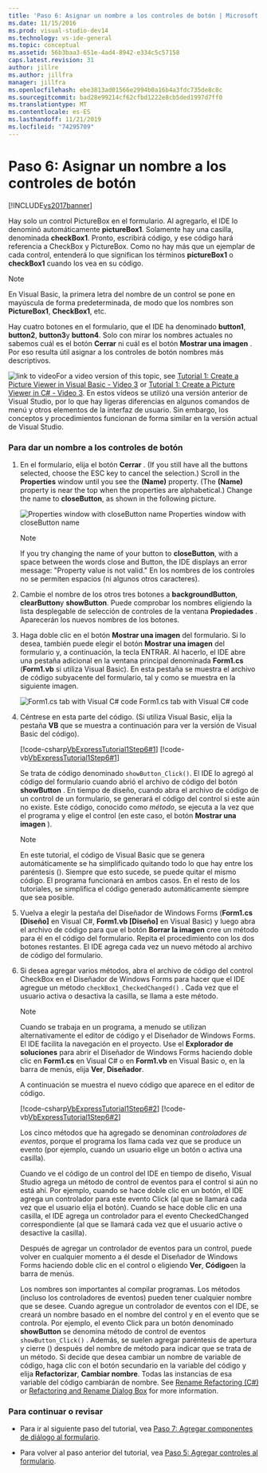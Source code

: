 ```yaml
---
title: 'Paso 6: Asignar un nombre a los controles de botón | Microsoft Docs'
ms.date: 11/15/2016
ms.prod: visual-studio-dev14
ms.technology: vs-ide-general
ms.topic: conceptual
ms.assetid: 56b3baa3-651e-4ad4-8942-e334c5c57158
caps.latest.revision: 31
author: jillre
ms.author: jillfra
manager: jillfra
ms.openlocfilehash: ebe3813ad01566e2994b0a16b4a3fdc735de8c8c
ms.sourcegitcommit: bad28e99214cf62cfbd1222e8cb5ded1997d7ff0
ms.translationtype: MT
ms.contentlocale: es-ES
ms.lasthandoff: 11/21/2019
ms.locfileid: "74295709"
---
```

# <a name="step-6-name-your-button-controls"></a>Paso 6: Asignar un nombre a los controles de botón
[!INCLUDE[vs2017banner](../includes/vs2017banner.md)]

Hay solo un control PictureBox en el formulario. Al agregarlo, el IDE lo denominó automáticamente **pictureBox1**. Solamente hay una casilla, denominada **checkBox1**. Pronto, escribirá código, y ese código hará referencia a CheckBox y PictureBox. Como no hay más que un ejemplar de cada control, entenderá lo que significan los términos **pictureBox1** o **checkBox1** cuando los vea en su código.

> [!NOTE]
> En Visual Basic, la primera letra del nombre de un control se pone en mayúscula de forma predeterminada, de modo que los nombres son **PictureBox1**, **CheckBox1**, etc.

 Hay cuatro botones en el formulario, que el IDE ha denominado **button1**, **button2**, **button3**y **button4**. Solo con mirar los nombres actuales no sabemos cuál es el botón **Cerrar** ni cuál es el botón **Mostrar una imagen** . Por eso resulta útil asignar a los controles de botón nombres más descriptivos.

 ![link to video](../data-tools/media/playvideo.gif "PlayVideo")For a video version of this topic, see [Tutorial 1: Create a Picture Viewer in Visual Basic - Video 3](https://go.microsoft.com/fwlink/?LinkId=205213) or [Tutorial 1: Create a Picture Viewer in C# - Video 3](https://go.microsoft.com/fwlink/?LinkId=205202). En estos vídeos se utilizó una versión anterior de Visual Studio, por lo que hay ligeras diferencias en algunos comandos de menú y otros elementos de la interfaz de usuario. Sin embargo, los conceptos y procedimientos funcionan de forma similar en la versión actual de Visual Studio.

### <a name="to-name-your-button-controls"></a>Para dar un nombre a los controles de botón

1. En el formulario, elija el botón **Cerrar** . (If you still have all the buttons selected, choose the ESC key to cancel the selection.) Scroll in the **Properties** window until you see the **(Name)** property. (The **(Name)** property is near the top when the properties are alphabetical.) Change the name to **closeButton**, as shown in the following picture.

     ![Properties window with closeButton name](../ide/media/express-setnameproperty.png "Express_SetNameProperty") Properties window with closeButton name

    > [!NOTE]
    > If you try changing the name of your button to **closeButton**, with a space between the words close and Button, the IDE displays an error message: "Property value is not valid." En los nombres de los controles no se permiten espacios (ni algunos otros caracteres).

2. Cambie el nombre de los otros tres botones a **backgroundButton**, **clearButton**y **showButton**. Puede comprobar los nombres eligiendo la lista desplegable de selección de controles de la ventana **Propiedades** . Aparecerán los nuevos nombres de los botones.

3. Haga doble clic en el botón **Mostrar una imagen** del formulario. Si lo desea, también puede elegir el botón **Mostrar una imagen** del formulario y, a continuación, la tecla ENTRAR. Al hacerlo, el IDE abre una pestaña adicional en la ventana principal denominada **Form1.cs** (**Form1.vb** si utiliza Visual Basic). En esta pestaña se muestra el archivo de código subyacente del formulario, tal y como se muestra en la siguiente imagen.

     ![Form1.cs tab with Visual C&#35; code](../ide/media/express-showbuttoncode.png "Express_ShowButtonCode") Form1.cs tab with Visual C# code

4. Céntrese en esta parte del código. (Si utiliza Visual Basic, elija la pestaña **VB** que se muestra a continuación para ver la versión de Visual Basic del código).

     [!code-csharp[VbExpressTutorial1Step6#1](../snippets/csharp/VS_Snippets_VBCSharp/vbexpresstutorial1step6/cs/form1.cs#1)]
     [!code-vb[VbExpressTutorial1Step6#1](../snippets/visualbasic/VS_Snippets_VBCSharp/vbexpresstutorial1step6/vb/form1.vb#1)]

     Se trata de código denominado `showButton_Click()`. El IDE lo agregó al código del formulario cuando abrió el archivo de código del botón **showButton** . En tiempo de diseño, cuando abra el archivo de código de un control de un formulario, se generará el código del control si este aún no existe. Este código, conocido como *método*, se ejecuta a la vez que el programa y elige el control (en este caso, el botón **Mostrar una imagen** ).

    > [!NOTE]
    > En este tutorial, el código de Visual Basic que se genera automáticamente se ha simplificado quitando todo lo que hay entre los paréntesis (). Siempre que esto sucede, se puede quitar el mismo código. El programa funcionará en ambos casos. En el resto de los tutoriales, se simplifica el código generado automáticamente siempre que sea posible.

5. Vuelva a elegir la pestaña del Diseñador de Windows Forms (**Form1.cs [Diseño]** en Visual C#, **Form1.vb [Diseño]** en Visual Basic) y luego abra el archivo de código para que el botón **Borrar la imagen** cree un método para él en el código del formulario. Repita el procedimiento con los dos botones restantes. El IDE agrega cada vez un nuevo método al archivo de código del formulario.

6. Si desea agregar varios métodos, abra el archivo de código del control CheckBox en el Diseñador de Windows Forms para hacer que el IDE agregue un método `checkBox1_CheckedChanged()` . Cada vez que el usuario activa o desactiva la casilla, se llama a este método.

    > [!NOTE]
    > Cuando se trabaja en un programa, a menudo se utilizan alternativamente el editor de código y el Diseñador de Windows Forms. El IDE facilita la navegación en el proyecto. Use el **Explorador de soluciones** para abrir el Diseñador de Windows Forms haciendo doble clic en **Form1.cs** en Visual C# o en **Form1.vb** en Visual Basic o, en la barra de menús, elija **Ver**, **Diseñador**.

     A continuación se muestra el nuevo código que aparece en el editor de código.

     [!code-csharp[VbExpressTutorial1Step6#2](../snippets/csharp/VS_Snippets_VBCSharp/vbexpresstutorial1step6/cs/form1.cs#2)]
     [!code-vb[VbExpressTutorial1Step6#2](../snippets/visualbasic/VS_Snippets_VBCSharp/vbexpresstutorial1step6/vb/form1.vb#2)]

     Los cinco métodos que ha agregado se denominan *controladores de eventos*, porque el programa los llama cada vez que se produce un evento (por ejemplo, cuando un usuario elige un botón o activa una casilla).

     Cuando ve el código de un control del IDE en tiempo de diseño, Visual Studio agrega un método de control de eventos para el control si aún no está ahí. Por ejemplo, cuando se hace doble clic en un botón, el IDE agrega un controlador para este evento Click (al que se llamará cada vez que el usuario elija el botón). Cuando se hace doble clic en una casilla, el IDE agrega un controlador para el evento CheckedChanged correspondiente (al que se llamará cada vez que el usuario active o desactive la casilla).

     Después de agregar un controlador de eventos para un control, puede volver en cualquier momento a él desde el Diseñador de Windows Forms haciendo doble clic en el control o eligiendo **Ver**, **Código**en la barra de menús.

     Los nombres son importantes al compilar programas. Los métodos (incluso los controladores de eventos) pueden tener cualquier nombre que se desee. Cuando agregue un controlador de eventos con el IDE, se creará un nombre basado en el nombre del control y en el evento que se controla. Por ejemplo, el evento Click para un botón denominado **showButton** se denomina método de control de eventos `showButton_Click()` . Además, se suelen agregar paréntesis de apertura y cierre () después del nombre de método para indicar que se trata de un método. Si decide que desea cambiar un nombre de variable de código, haga clic con el botón secundario en la variable del código y elija **Refactorizar**, **Cambiar nombre**. Todas las instancias de esa variable del código cambiarán de nombre. See [Rename Refactoring (C#)](../csharp-ide/rename-refactoring-csharp.md) or [Refactoring and Rename Dialog Box](https://msdn.microsoft.com/library/001d2d81-9bb6-4e8e-ae3a-20c0daaa3959) for more information.

### <a name="to-continue-or-review"></a>Para continuar o revisar

- Para ir al siguiente paso del tutorial, vea [Paso 7: Agregar componentes de diálogo al formulario](../ide/step-7-add-dialog-components-to-your-form.md).

- Para volver al paso anterior del tutorial, vea [Paso 5: Agregar controles al formulario](../ide/step-5-add-controls-to-your-form.md).
